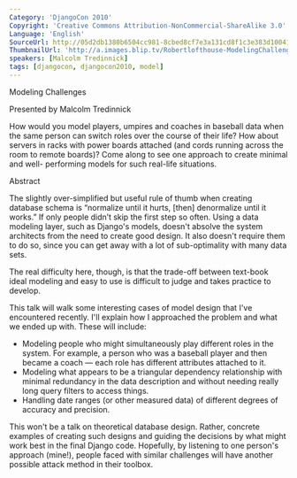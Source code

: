 ```yaml
---
Category: 'DjangoCon 2010'
Copyright: 'Creative Commons Attribution-NonCommercial-ShareAlike 3.0'
Language: 'English'
SourceUrl: http://05d2db1380b6504cc981-8cbed8cf7e3a131cd8f1c3e383d10041.r93.cf2.rackcdn.com/djangocon-2010/42_modeling-challenges.flv
ThumbnailUrl: 'http://a.images.blip.tv/Robertlofthouse-ModelingChallenges314.png'
speakers: [Malcolm Tredinnick]
tags: [djangocon, djangocon2010, model]
---
```

Modeling Challenges

Presented by Malcolm Tredinnick

How would you model players, umpires and coaches in baseball data when the
same person can switch roles over the course of their life? How about servers
in racks with power boards attached (and cords running across the room to
remote boards)? Come along to see one approach to create minimal and well-
performing models for such real-life situations.

Abstract

The slightly over-simplified but useful rule of thumb when creating database
schema is “normalize until it hurts, [then] denormalize until it works.” If
only people didn’t skip the first step so often. Using a data modeling layer,
such as Django's models, doesn't absolve the system architects from the need
to create good design. It also doesn't require them to do so, since you can
get away with a lot of sub-optimality with many data sets.

The real difficulty here, though, is that the trade-off between text-book
ideal modeling and easy to use is difficult to judge and takes practice to
develop.

This talk will walk some interesting cases of model design that I've
encountered recently. I'll explain how I approached the problem and what we
ended up with. These will include:

  * Modeling people who might simultaneously play different roles in the system. For example, a person who was a baseball player and then became a coach — each role has different attributes attached to it. 
  * Modeling what appears to be a triangular dependency relationship with minimal redundancy in the data description and without needing really long query filters to access things. 
  * Handling date ranges (or other measured data) of different degrees of accuracy and precision. 

This won't be a talk on theoretical database design. Rather, concrete examples
of creating such designs and guiding the decisions by what might work best in
the final Django code. Hopefully, by listening to one person's approach
(mine!), people faced with similar challenges will have another possible
attack method in their toolbox.

